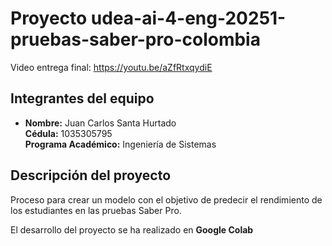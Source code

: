 # Proyecto udea-ai-4-eng-20251-pruebas-saber-pro-colombia

Video entrega final: https://youtu.be/aZfRtxqydiE

## Integrantes del equipo

- **Nombre:** Juan Carlos Santa Hurtado  
  **Cédula:** 1035305795  
  **Programa Académico:** Ingeniería de Sistemas

## Descripción del proyecto

Proceso para crear un modelo con el objetivo de predecir el rendimiento de los estudiantes en las pruebas Saber Pro.

El desarrollo del proyecto se ha realizado en **Google Colab**
